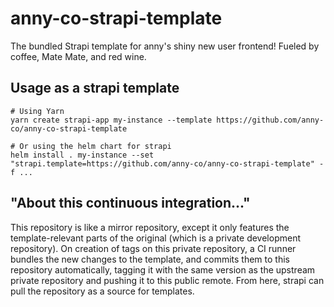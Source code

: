 # anny-co-strapi-template

The bundled Strapi template for anny's shiny new user frontend! Fueled by coffee, Mate Mate, and red wine.

## Usage as a strapi template

```
# Using Yarn
yarn create strapi-app my-instance --template https://github.com/anny-co/anny-co-strapi-template

# Or using the helm chart for strapi
helm install . my-instance --set "strapi.template=https://github.com/anny-co/anny-co-strapi-template" -f ...
```

## "About this continuous integration..."

This repository is like a mirror repository, except it only features the
template-relevant parts of the original (which is a private development
repository). On creation of tags on this private repository, a CI runner bundles
the new changes to the template, and commits them to this repository
automatically, tagging it with the same version as the upstream private
repository and pushing it to this public remote. From here, strapi can pull the
repository as a source for templates.